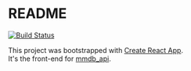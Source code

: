 # README  

[![Build Status](https://semaphoreci.com/api/v1/landry/mmdb_front_react/branches/master/shields_badge.svg)](https://semaphoreci.com/landry/mmdb_front_react)   

This project was bootstrapped with [Create React App](https://github.com/facebookincubator/create-react-app).  
It's the front-end for [mmdb_api](https://github.com/landrysoules/mmdb_api).
